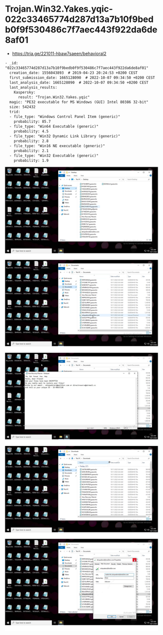 # Trojan.Win32.Yakes.yqic-022c33465774d287d13a7b10f9bedb0f9f530486c7f7aec443f922da6de8af01

- https://tria.ge/221011-hbaw7saeen/behavioral2

```
- _id: "022c33465774d287d13a7b10f9bedb0f9f530486c7f7aec443f922da6de8af01"
  creation_date: 1556043893  # 2019-04-23 20:24:53 +0200 CEST
  first_submission_date: 1665128090  # 2022-10-07 09:34:50 +0200 CEST
  last_analysis_date: 1665128090  # 2022-10-07 09:34:50 +0200 CEST
  last_analysis_results: 
    Kaspersky: 
      result: "Trojan.Win32.Yakes.yqic"
  magic: "PE32 executable for MS Windows (GUI) Intel 80386 32-bit"
  size: 542432
  trid: 
  - file_type: "Windows Control Panel Item (generic)"
    probability: 85.7
  - file_type: "Win64 Executable (generic)"
    probability: 4.5
  - file_type: "Win32 Dynamic Link Library (generic)"
    probability: 2.8
  - file_type: "Win16 NE executable (generic)"
    probability: 2.1
  - file_type: "Win32 Executable (generic)"
    probability: 1.9
```

![téléchargement.png](téléchargement.png)
![téléchargement2.png](téléchargement2.png)
![téléchargement4.png](téléchargement4.png)
![téléchargement1.png](téléchargement1.png)
![téléchargement3.png](téléchargement3.png)

